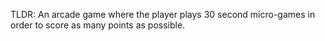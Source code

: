 TLDR: An arcade game where the player plays 30 second micro-games in order to score as many points as possible. 